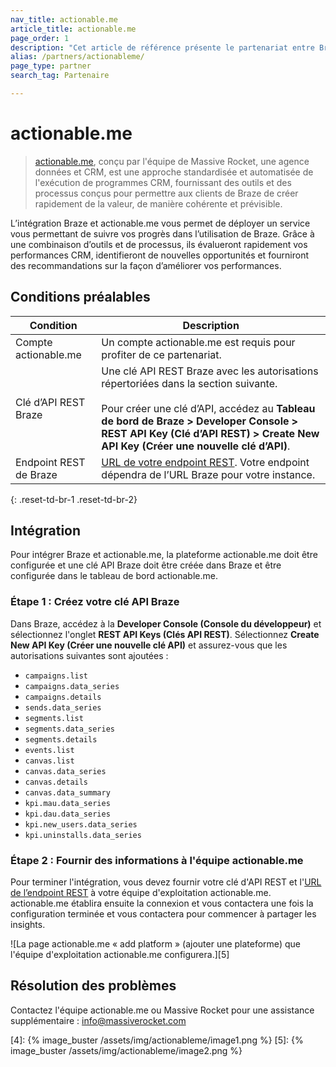 ```yaml
---
nav_title: actionable.me
article_title: actionable.me
page_order: 1
description: "Cet article de référence présente le partenariat entre Braze et actionable.me, un logiciel propriétaire et des processus qui vous aident à tirer immédiatement le meilleur parti de votre investissement Braze."
alias: /partners/actionableme/
page_type: partner
search_tag: Partenaire

---
```


# actionable.me

> [actionable.me][2], conçu par l'équipe de Massive Rocket, une agence données et CRM, est une approche standardisée et automatisée de l'exécution de programmes CRM, fournissant des outils et des processus conçus pour permettre aux clients de Braze de créer rapidement de la valeur, de manière cohérente et prévisible. 

L’intégration Braze et actionable.me vous permet de déployer un service vous permettant de suivre vos progrès dans l’utilisation de Braze. Grâce à une combinaison d’outils et de processus, ils évalueront rapidement vos performances CRM, identifieront de nouvelles opportunités et fourniront des recommandations sur la façon d’améliorer vos performances.

## Conditions préalables

| Condition | Description |
| --- | --- |
| Compte actionable.me | Un compte actionable.me est requis pour profiter de ce partenariat. |
| Clé d’API REST Braze | Une clé API REST Braze avec les autorisations répertoriées dans la section suivante.<br><br> Pour créer une clé d’API, accédez au **Tableau de bord de Braze > Developer Console > REST API Key (Clé d’API REST) > Create New API Key (Créer une nouvelle clé d’API)**. |
| Endpoint REST de Braze | [URL de votre endpoint REST][1]. Votre endpoint dépendra de l’URL Braze pour votre instance. |
{: .reset-td-br-1 .reset-td-br-2}

## Intégration

Pour intégrer Braze et actionable.me, la plateforme actionable.me doit être configurée et une clé API Braze doit être créée dans Braze et être configurée dans le tableau de bord actionable.me.

### Étape 1 : Créez votre clé API Braze

Dans Braze, accédez à la **Developer Console (Console du développeur)** et sélectionnez l'onglet **REST API Keys (Clés API REST)**. Sélectionnez **Create New API Key (Créer une nouvelle clé API)** et assurez-vous que les autorisations suivantes sont ajoutées :

- `campaigns.list`
- `campaigns.data_series`
- `campaigns.details`
- `sends.data_series`
- `segments.list`
- `segments.data_series`
- `segments.details`
- `events.list`
- `canvas.list`
- `canvas.data_series`
- `canvas.details`
- `canvas.data_summary`
- `kpi.mau.data_series`
- `kpi.dau.data_series`
- `kpi.new_users.data_series`
- `kpi.uninstalls.data_series`

### Étape 2 : Fournir des informations à l'équipe actionable.me

Pour terminer l'intégration, vous devez fournir votre clé d'API REST et l'[URL de l’endpoint REST][1] à votre équipe d'exploitation actionable.me. actionable.me établira ensuite la connexion et vous contactera une fois la configuration terminée et vous contactera pour commencer à partager les insights.

![La page actionable.me « add platform » (ajouter une plateforme) que l'équipe d'exploitation actionable.me configurera.][5]

## Résolution des problèmes

Contactez l'équipe actionable.me ou Massive Rocket pour une assistance supplémentaire : [info@massiverocket.com][3]

[1]: {{site.baseurl}}/developer_guide/rest_api/basics/#endpoints
[2]: https://actionable.me
[3]: mailto:info@massiverocket.com
[4]: {% image_buster /assets/img/actionableme/image1.png %}
[5]: {% image_buster /assets/img/actionableme/image2.png %}
